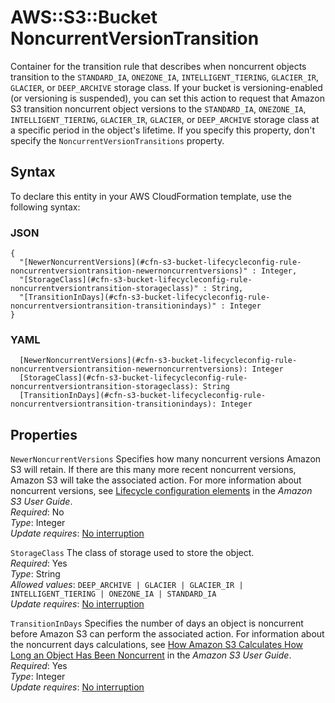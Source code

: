 # AWS::S3::Bucket NoncurrentVersionTransition<a name="aws-properties-s3-bucket-lifecycleconfig-rule-noncurrentversiontransition"></a>

Container for the transition rule that describes when noncurrent objects transition to the `STANDARD_IA`, `ONEZONE_IA`, `INTELLIGENT_TIERING`, `GLACIER_IR`, `GLACIER`, or `DEEP_ARCHIVE` storage class\. If your bucket is versioning\-enabled \(or versioning is suspended\), you can set this action to request that Amazon S3 transition noncurrent object versions to the `STANDARD_IA`, `ONEZONE_IA`, `INTELLIGENT_TIERING`, `GLACIER_IR`, `GLACIER`, or `DEEP_ARCHIVE` storage class at a specific period in the object's lifetime\. If you specify this property, don't specify the `NoncurrentVersionTransitions` property\.

## Syntax<a name="aws-properties-s3-bucket-lifecycleconfig-rule-noncurrentversiontransition-syntax"></a>

To declare this entity in your AWS CloudFormation template, use the following syntax:

### JSON<a name="aws-properties-s3-bucket-lifecycleconfig-rule-noncurrentversiontransition-syntax.json"></a>

```
{
  "[NewerNoncurrentVersions](#cfn-s3-bucket-lifecycleconfig-rule-noncurrentversiontransition-newernoncurrentversions)" : Integer,
  "[StorageClass](#cfn-s3-bucket-lifecycleconfig-rule-noncurrentversiontransition-storageclass)" : String,
  "[TransitionInDays](#cfn-s3-bucket-lifecycleconfig-rule-noncurrentversiontransition-transitionindays)" : Integer
}
```

### YAML<a name="aws-properties-s3-bucket-lifecycleconfig-rule-noncurrentversiontransition-syntax.yaml"></a>

```
  [NewerNoncurrentVersions](#cfn-s3-bucket-lifecycleconfig-rule-noncurrentversiontransition-newernoncurrentversions): Integer
  [StorageClass](#cfn-s3-bucket-lifecycleconfig-rule-noncurrentversiontransition-storageclass): String
  [TransitionInDays](#cfn-s3-bucket-lifecycleconfig-rule-noncurrentversiontransition-transitionindays): Integer
```

## Properties<a name="aws-properties-s3-bucket-lifecycleconfig-rule-noncurrentversiontransition-properties"></a>

`NewerNoncurrentVersions`  <a name="cfn-s3-bucket-lifecycleconfig-rule-noncurrentversiontransition-newernoncurrentversions"></a>
Specifies how many noncurrent versions Amazon S3 will retain\. If there are this many more recent noncurrent versions, Amazon S3 will take the associated action\. For more information about noncurrent versions, see [Lifecycle configuration elements](https://docs.aws.amazon.com/AmazonS3/latest/userguide/intro-lifecycle-rules.html) in the *Amazon S3 User Guide*\.  
*Required*: No  
*Type*: Integer  
*Update requires*: [No interruption](https://docs.aws.amazon.com/AWSCloudFormation/latest/UserGuide/using-cfn-updating-stacks-update-behaviors.html#update-no-interrupt)

`StorageClass`  <a name="cfn-s3-bucket-lifecycleconfig-rule-noncurrentversiontransition-storageclass"></a>
The class of storage used to store the object\.  
*Required*: Yes  
*Type*: String  
*Allowed values*: `DEEP_ARCHIVE | GLACIER | GLACIER_IR | INTELLIGENT_TIERING | ONEZONE_IA | STANDARD_IA`  
*Update requires*: [No interruption](https://docs.aws.amazon.com/AWSCloudFormation/latest/UserGuide/using-cfn-updating-stacks-update-behaviors.html#update-no-interrupt)

`TransitionInDays`  <a name="cfn-s3-bucket-lifecycleconfig-rule-noncurrentversiontransition-transitionindays"></a>
Specifies the number of days an object is noncurrent before Amazon S3 can perform the associated action\. For information about the noncurrent days calculations, see [How Amazon S3 Calculates How Long an Object Has Been Noncurrent](https://docs.aws.amazon.com/AmazonS3/latest/dev/intro-lifecycle-rules.html#non-current-days-calculations) in the *Amazon S3 User Guide*\.  
*Required*: Yes  
*Type*: Integer  
*Update requires*: [No interruption](https://docs.aws.amazon.com/AWSCloudFormation/latest/UserGuide/using-cfn-updating-stacks-update-behaviors.html#update-no-interrupt)